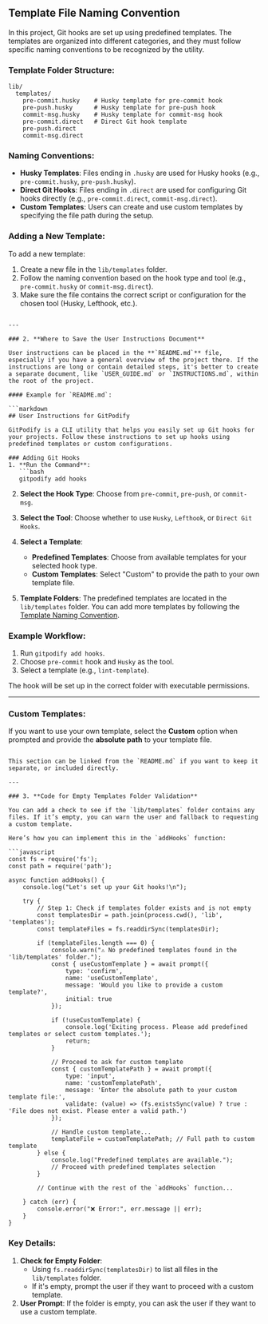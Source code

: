## Template File Naming Convention

In this project, Git hooks are set up using predefined templates. The templates are organized into different categories, and they must follow specific naming conventions to be recognized by the utility.

### Template Folder Structure:

```
lib/
  templates/
    pre-commit.husky    # Husky template for pre-commit hook
    pre-push.husky      # Husky template for pre-push hook
    commit-msg.husky    # Husky template for commit-msg hook
    pre-commit.direct   # Direct Git hook template
    pre-push.direct
    commit-msg.direct
```

### Naming Conventions:

- **Husky Templates**: Files ending in `.husky` are used for Husky hooks (e.g., `pre-commit.husky`, `pre-push.husky`).
- **Direct Git Hooks**: Files ending in `.direct` are used for configuring Git hooks directly (e.g., `pre-commit.direct`, `commit-msg.direct`).
- **Custom Templates**: Users can create and use custom templates by specifying the file path during the setup.

### Adding a New Template:

To add a new template:

1. Create a new file in the `lib/templates` folder.
2. Follow the naming convention based on the hook type and tool (e.g., `pre-commit.husky` or `commit-msg.direct`).
3. Make sure the file contains the correct script or configuration for the chosen tool (Husky, Lefthook, etc.).

````

---

### 2. **Where to Save the User Instructions Document**

User instructions can be placed in the **`README.md`** file, especially if you have a general overview of the project there. If the instructions are long or contain detailed steps, it's better to create a separate document, like `USER_GUIDE.md` or `INSTRUCTIONS.md`, within the root of the project.

#### Example for `README.md`:

```markdown
## User Instructions for GitPodify

GitPodify is a CLI utility that helps you easily set up Git hooks for your projects. Follow these instructions to set up hooks using predefined templates or custom configurations.

### Adding Git Hooks
1. **Run the Command**:
   ```bash
   gitpodify add hooks
````

2. **Select the Hook Type**: Choose from `pre-commit`, `pre-push`, or `commit-msg`.

3. **Select the Tool**: Choose whether to use `Husky`, `Lefthook`, or `Direct Git Hooks`.

4. **Select a Template**:

   - **Predefined Templates**: Choose from available templates for your selected hook type.
   - **Custom Templates**: Select "Custom" to provide the path to your own template file.

5. **Template Folders**: The predefined templates are located in the `lib/templates` folder. You can add more templates by following the [Template Naming Convention](#template-file-naming-convention).

### Example Workflow:

1. Run `gitpodify add hooks`.
2. Choose `pre-commit` hook and `Husky` as the tool.
3. Select a template (e.g., `lint-template`).

The hook will be set up in the correct folder with executable permissions.

---

### Custom Templates:

If you want to use your own template, select the **Custom** option when prompted and provide the **absolute path** to your template file.

````

This section can be linked from the `README.md` if you want to keep it separate, or included directly.

---

### 3. **Code for Empty Templates Folder Validation**

You can add a check to see if the `lib/templates` folder contains any files. If it’s empty, you can warn the user and fallback to requesting a custom template.

Here’s how you can implement this in the `addHooks` function:

```javascript
const fs = require('fs');
const path = require('path');

async function addHooks() {
    console.log("Let's set up your Git hooks!\n");

    try {
        // Step 1: Check if templates folder exists and is not empty
        const templatesDir = path.join(process.cwd(), 'lib', 'templates');
        const templateFiles = fs.readdirSync(templatesDir);

        if (templateFiles.length === 0) {
            console.warn("⚠️ No predefined templates found in the 'lib/templates' folder.");
            const { useCustomTemplate } = await prompt({
                type: 'confirm',
                name: 'useCustomTemplate',
                message: 'Would you like to provide a custom template?',
                initial: true
            });

            if (!useCustomTemplate) {
                console.log('Exiting process. Please add predefined templates or select custom templates.');
                return;
            }

            // Proceed to ask for custom template
            const { customTemplatePath } = await prompt({
                type: 'input',
                name: 'customTemplatePath',
                message: 'Enter the absolute path to your custom template file:',
                validate: (value) => (fs.existsSync(value) ? true : 'File does not exist. Please enter a valid path.')
            });

            // Handle custom template...
            templateFile = customTemplatePath; // Full path to custom template
        } else {
            console.log("Predefined templates are available.");
            // Proceed with predefined templates selection
        }

        // Continue with the rest of the `addHooks` function...

    } catch (err) {
        console.error("❌ Error:", err.message || err);
    }
}
````

### Key Details:

1. **Check for Empty Folder**:
   - Using `fs.readdirSync(templatesDir)` to list all files in the `lib/templates` folder.
   - If it's empty, prompt the user if they want to proceed with a custom template.
2. **User Prompt**: If the folder is empty, you can ask the user if they want to use a custom template.
